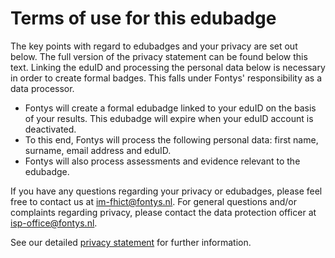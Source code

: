 # Terms of use for this edubadge
The key points with regard to edubadges and your privacy are set out below. The full version of the privacy statement can be found below this text. Linking the eduID and processing the personal data below is necessary in order to create formal badges. This falls under Fontys' responsibility as a data processor.

* Fontys will create a formal edubadge linked to your eduID on the basis of your results. This edubadge will expire when your eduID account is deactivated.
* To this end, Fontys will process the following personal data: first name, surname, email address and eduID.
* Fontys will also process assessments and evidence relevant to the edubadge.

If you have any questions regarding your privacy or edubadges, please feel free to contact us at [im-fhict@fontys.nl](mailto:im-fhict@fontys.nl). For general questions and/or complaints regarding privacy, please contact the data protection officer at [isp-office@fontys.nl](isp-office@fontys.nl).

See our detailed [privacy statement](LINK) for further information.
